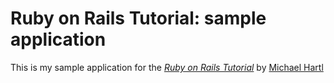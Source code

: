 # Ruby on Rails Tutorial: sample application

This is my sample application for the [*Ruby on Rails Tutorial*](http://railstutorial.org/) by [Michael Hartl](http://michaelhartl.com/)
